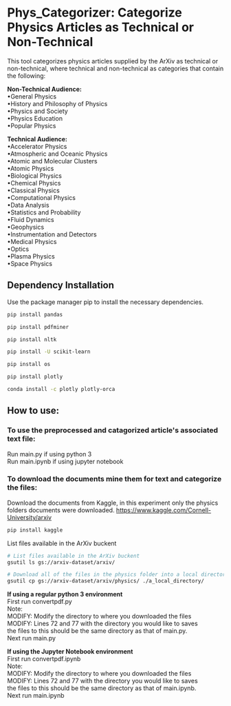 # Phys_Categorizer: Categorize Physics Articles as Technical or Non-Technical
This tool categorizes physics articles supplied by the ArXiv as technical or non-technical, where technical and non-technical as categories that contain the following:

**Non-Technical Audience:**  
•General Physics  
•History and Philosophy of Physics  
•Physics and Society  
•Physics Education  
•Popular Physics  
  
**Technical Audience:**  
•Accelerator Physics  
•Atmospheric and Oceanic Physics  
•Atomic and Molecular Clusters  
•Atomic Physics  
•Biological Physics  
•Chemical Physics  
•Classical Physics  
•Computational Physics  
•Data Analysis  
•Statistics and Probability  
•Fluid Dynamics  
•Geophysics  
•Instrumentation and Detectors  
•Medical Physics  
•Optics  
•Plasma Physics  
•Space Physics  

## Dependency Installation

Use the package manager pip to install the necessary dependencies.

```bash
pip install pandas
```

```bash
pip install pdfminer
```

```bash
pip install nltk
```

```bash
pip install -U scikit-learn
```

```bash
pip install os
```

```bash
pip install plotly
```


```bash
conda install -c plotly plotly-orca
```

## How to use:  
### To use the preprocessed and catagorized article's associated text file:
Run main.py if using python 3  
Run main.ipynb if using jupyter notebook  

### To download the documents mine them for text and categorize the files: 
Download the documents from Kaggle, in this experiment only the physics folders documents were downloaded.
https://www.kaggle.com/Cornell-University/arxiv

```bash
pip install kaggle
```
List files available in the ArXiv buckent  
```bash
# List files available in the ArXiv buckent  
gsutil ls gs://arxiv-dataset/arxiv/  

# Download all of the files in the physics folder into a local directory
gsutil cp gs://arxiv-dataset/arxiv/physics/ ./a_local_directory/  
```



**If using a regular python 3 environment**  
First run convertpdf.py  
Note:  
MODIFY: Modify the directory to where you downloaded the files  
MODIFY: Lines 72 and 77 with the directory you would like to saves  
the files to this should be the same directory as that of main.py.  
Next run main.py  

**If using the Jupyter Notebook environment**  
First run convertpdf.ipynb  
Note:  
MODIFY: Modify the directory to where you downloaded the files  
MODIFY: Lines 72 and 77 with the directory you would like to saves  
the files to this should be the same directory as that of main.ipynb.  
Next run main.ipynb    

